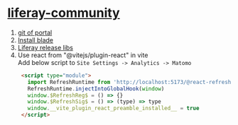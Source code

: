# [liferay-community](https://www.liferay.com/)
1. [git of portal](https://github.com/liferay/liferay-portal)  
2. [Install blade](https://learn.liferay.com/w/dxp/development/tooling/blade-cli)  
3. [Liferay release libs](https://releases.liferay.com/portal)
4. Use react from "@vitejs/plugin-react" in vite  
   Add below script to ```Site Settings -> Analytics -> Matomo```
   ```html
    <script type="module">
      import RefreshRuntime from 'http://localhost:5173/@react-refresh'
      RefreshRuntime.injectIntoGlobalHook(window)
      window.$RefreshReg$ = () => {}
      window.$RefreshSig$ = () => (type) => type
      window.__vite_plugin_react_preamble_installed__ = true
    </script>
    ```